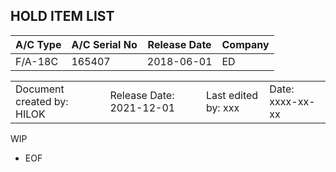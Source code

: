 ## HOLD ITEM LIST

| A/C Type | A/C Serial No | Release Date | Company |
| --- | --- | --- | --- |
| F/A-18C | 165407 | 2018-06-01 | ED |

||||||
| --- | --- | --- |--- | --- |
| Document created by: HILOK | Release Date: 2021-12-01 || Last edited by: xxx | Date: xxxx-xx-xx |

WIP

- EOF
